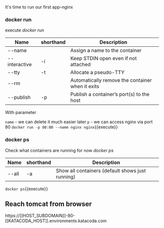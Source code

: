 It's time to run our first app-nginx
### docker run
execute *docker run* 

|Name          | shorthand |Description                          |
|--------------|-----------|-------------------------------------|
|--name        |           |Assign a name to the container       |
|--interactive | -i		   |Keep STDIN open even if not attached |
|--tty         | -t		   |Allocate a pseudo-TTY                |
|--rm          |   		   |Automatically remove the container when it exits|
|--publish     | -p        |Publish a container’s port(s) to the host|


With parameter 

`name` - we can delete it much easier later
`p` - we can access nginx via port 80 
`docker run -p 80:80 --name nginx nginx`{{execute}}

### docker ps
Check what containers are running for now
*docker ps*

|Name          | shorthand |Description                          |
|--------------|-----------|-------------------------------------|
|--all         |-a         |Show all containers (default shows just running)|

`docker ps`{{execute}}


## Reach tomcat from browser
https://[[HOST_SUBDOMAIN]]-80-[[KATACODA_HOST]].environments.katacoda.com


